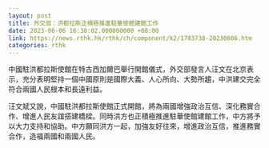 ```yaml
---
layout: post
title: 外交部：洪都拉斯正積極推進駐華使館建館工作
date: 2023-06-06 16:38:02.000000000 +08:00
link: https://news.rthk.hk/rthk/ch/component/k2/1703738-20230606.htm
categories: rthk
---
```


中國駐洪都拉斯使館在特古西加爾巴舉行開館儀式，外交部發言人汪文在北京表示，充分表明堅持一個中國原則是國際大義、人心所向、大勢所趨，中洪建交完全符合兩國人民根本和長遠利益。

汪文斌又說，中國駐洪都拉斯使館正式開館，將為兩國增強政治互信、深化務實合作、增進人民友誼搭建橋樑。同時洪方也正積極推進駐華使館建館工作，中方將予以大力支持和協助。中方願同洪方一起，加強友好往來，增進政治互信，推進務實合作，造福兩國和兩國人民。
